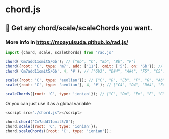 # chord.js

## :tophat: Get any chord/scale/scaleChords you want.
### More info in https://moayuisuda.github.io/rad.js/

```js
import {chord, scale, scaleChords} from 'rad.js'

chord('Cm7add11omit5/Gb'); // ["Gb", "C", "Eb", "Bb", "F"]
chord({root: 'C', type: 'm7', add: ['11'], omit: ['5'], on: 'Gb'}); // ["Gb", "C", "Eb", "Bb", "F"]
chord('Cm7add11omit5/Gb', 4, '#'); // ["Gb3", "D#4", "A#4", "F5", "C5"]

scale({root: 'C', type: 'aeolian'}); // ["C", "D", "Eb", "F", "G", "Ab", "Bb", "C"]
scale({root: 'C', type: 'aeolian'}, 4, '#'); // ["C4", "D4", "D#4", "F4", "G4", "G#4", "A#4", "C5"]

scaleChords({root: 'C', type: 'ionian'}); // ["C", "Dm", "Em", "F", "G", "Am", "Bdim"]
```

Or you can just use it as a global variable
```js
<script src="./chord.js"></script>

chord.chord('Cm7add11omit5/G');
chord.scale({root: 'C', type: 'ionian'});
chord.scaleChords({root: 'C', type: 'ionian'});
```


